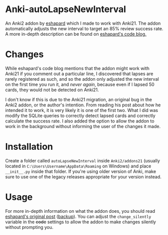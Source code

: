 # Anki-autoLapseNewInterval
An Anki2 addon by [eshapard](https://github.com/eshapard) which I made to work with Anki21. The addon automatically adjusts the new interval to target an 85% review success rate. A more in-depth description can be found on [eshapard's code blog.](https://eshapard.github.io/anki/anki-auto-adjust-new-interval-after-a-lapse.html)
# Changes
While eshapard's code blog mentions that the addon might work with Anki21 if you comment out a particular line, I discovered that lapses are rarely registered as such, and so the addon only adjusted the new interval on the first time you run it, and *never again*, because even if I lapsed 50 cards, they would not be detected on Anki21.
  
I don't know if this is due to the Anki21 migration, an original bug in the Anki2 addon, or the author's intention. From reading his post about how he intended it to work, it is very likely it is one of the first two. What I did was modify the SQLite queries to correctly detect lapsed cards and correctly calculate the success rate. I also added the option to allow the addon to work in the background without informing the user of the changes it made.
# Installation
Create a folder called `autoLapseNewInterval` inside `Anki2/addons21` (usually located in `C:\Users\Username\AppData\Roaming` on Windows) and place `__init__.py` inside that folder. If you're using older version of Anki, make sure to use one of the legacy releases appropriate for your version instead.
# Usage
For more in-depth information on what the addon does, you should read [eshapard's original post](https://eshapard.github.io/anki/anki-auto-adjust-new-interval-after-a-lapse.html) ([backup](https://github.com/daedsidog/Anki-autoLapseNewInterval/tree/master/eshepard-blogpost-backup)). 
You can adjust the `change_silently` variable in the ~~code~~ settings to allow the addon to make changes silently without prompting you.
